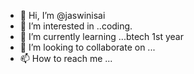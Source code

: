 - 👋 Hi, I’m @jaswinisai
- 👀 I’m interested in ..coding.
- 🌱 I’m currently learning ...btech 1st year
- 💞️ I’m looking to collaborate on ...
- 📫 How to reach me ...

<!---
jaswinisai/jaswinisai is a ✨ special ✨ repository because its `README.md` (this file) appears on your GitHub profile.
You can click the Preview link to take a look at your changes.
--->
